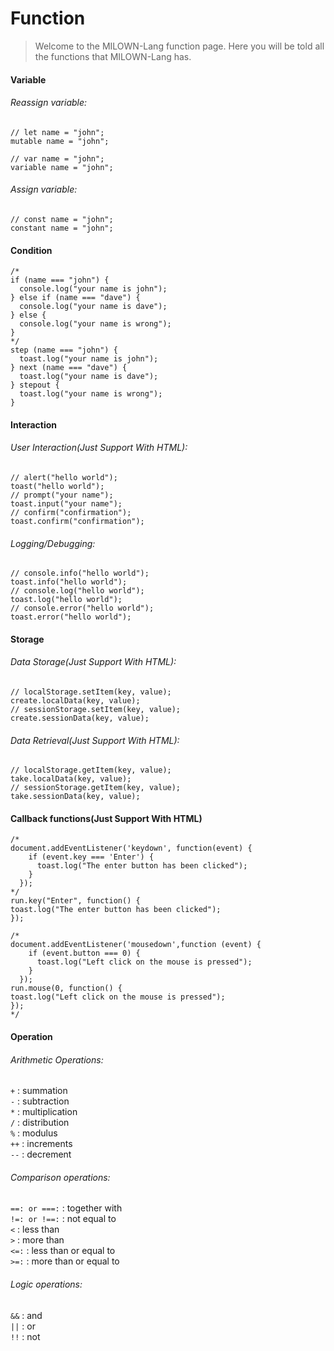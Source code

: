 # Function
> Welcome to the MILOWN-Lang function page. Here you will be told all the functions that MILOWN-Lang has.
#### Variable
###### Reassign variable:
```
// let name = "john";
mutable name = "john";
```
```
// var name = "john";
variable name = "john";
```
###### Assign variable:
```
// const name = "john";
constant name = "john";
```
#### Condition
```
/*
if (name === "john") {
  console.log("your name is john");
} else if (name === "dave") {
  console.log("your name is dave");
} else {
  console.log("your name is wrong");
}
*/  
step (name === "john") {
  toast.log("your name is john");
} next (name === "dave") {
  toast.log("your name is dave");
} stepout {
  toast.log("your name is wrong");
}
```
#### Interaction
###### User Interaction(Just Support With HTML):
```
// alert("hello world");
toast("hello world");
// prompt("your name");
toast.input("your name");
// confirm("confirmation");
toast.confirm("confirmation");
```
###### Logging/Debugging:
```
// console.info("hello world");
toast.info("hello world");
// console.log("hello world");
toast.log("hello world");
// console.error("hello world");
toast.error("hello world");
```
#### Storage
###### Data Storage(Just Support With HTML):
```
// localStorage.setItem(key, value);
create.localData(key, value);
// sessionStorage.setItem(key, value);
create.sessionData(key, value);
```
###### Data Retrieval(Just Support With HTML):
```
// localStorage.getItem(key, value);
take.localData(key, value);
// sessionStorage.getItem(key, value);
take.sessionData(key, value);
```
#### Callback functions(Just Support With HTML)
```
/*
document.addEventListener('keydown', function(event) {
    if (event.key === 'Enter') {
      toast.log("The enter button has been clicked");
    }
  });
*/  
run.key("Enter", function() {
toast.log("The enter button has been clicked");
});
```
```
/*
document.addEventListener('mousedown',function (event) {
    if (event.button === 0) {
      toast.log("Left click on the mouse is pressed");
    }
  });
run.mouse(0, function() {
toast.log("Left click on the mouse is pressed");
});
*/
```
#### Operation
###### Arithmetic Operations:
```+``` : summation  
```-``` : subtraction  
```*``` : multiplication  
```/``` : distribution  
```%``` : modulus  
```++``` : increments  
```--``` : decrement  
###### Comparison operations:
```==: or ===:``` : together with  
```!=: or !==:``` : not equal to  
```<``` : less than  
```>``` : more than  
```<=:``` : less than or equal to  
```>=:``` : more than or equal to
###### Logic operations:
```&&``` : and  
```||``` : or  
```!!``` : not  
